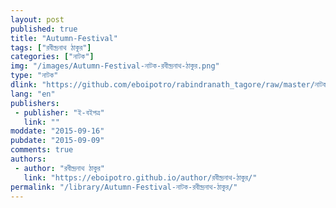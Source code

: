 ```yaml
---
layout: post
published: true
title: "Autumn-Festival"
tags: ["রবীন্দ্রনাথ ঠাকুর"]
categories: ["নাটক"]
img: "/images/Autumn-Festival-নাটক-রবীন্দ্রনাথ-ঠাকুর.png"
type: "নাটক"
dlink: "https://github.com/eboipotro/rabindranath_tagore/raw/master/নাটক/Autumn-Festival.epub"
lang: "en"
publishers: 
 - publisher: "ই-বইপত্র"
   link: ""
moddate: "2015-09-16"
pubdate: "2015-09-09"
comments: true
authors: 
 - author: "রবীন্দ্রনাথ ঠাকুর"
   link: "https://eboipotro.github.io/author/রবীন্দ্রনাথ-ঠাকুর/"
permalink: "/library/Autumn-Festival-নাটক-রবীন্দ্রনাথ-ঠাকুর/"
---
```

